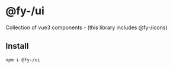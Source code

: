 
# @fy-/ui

Collection of vue3 components - (this library includes @fy-/icons)

## Install

    npm i @fy-/ui
